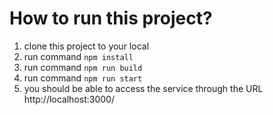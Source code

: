 # How to run this project?
1. clone this project to your local
2. run command `npm install`
3. run command `npm run build`
4. run command `npm run start`
5. you should be able to access the service through the URL http://localhost:3000/
